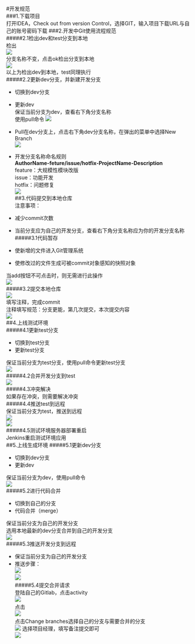 #开发规范  
###1.下载项目  
打开IDEA，Check out from version Control，选择GIT，输入项目下载URL与自己的账号密码下载
###2.开发中Git使用流程规范  
#####2.1检出dev和test分支到本地  
检出  
![](http://i.imgur.com/KWIMrwm.png)   
分支名称不变，点击ok检出分支到本地  
![](http://i.imgur.com/VWtnjoF.png)  
以上为检出dev到本地，test同理执行  
#####2.2更新dev分支，并新建开发分支
- 切换到dev分支  
- 更新dev  
保证当前分支为dev，查看右下角分支名称  
使用pull命令
![](http://i.imgur.com/ZGlpm11.png)  


- Pull在dev分支上，点击右下角dev分支名称，在弹出的菜单中选择New Branch  
![](http://i.imgur.com/xRKe9xU.png)  


- 开发分支名称命名规则  
**AuthorName-feture/issue/hotfix-ProjectName-Description**  
feature：大规模性模块改版  
issue：功能开发  
hotfix：问题修复  
![](http://i.imgur.com/WkQoe3V.png)  
##3.代码提交到本地仓库  
注意事项：  

- 减少commit次数  
- 当前分支应为自己的开发分支，查看右下角分支名称应为你的开发分支名称  
#####3.1代码暂存  
- 使新增的文件进入Git管理系统
- 使修改过的文件生成可被commit对象感知的快照对象  
  
当add按钮不可点击时，则无需进行此操作  
![](http://i.imgur.com/sJ3YTuU.png)  
#####3.2提交本地仓库  
![](http://i.imgur.com/IiWs2Ut.png)  
填写注释，完成commit  
注释填写规范：分支更能，第几次提交，本次提交内容  
![](http://i.imgur.com/zZLFj3i.png)  
##4.上线测试环境  
#####4.1更新test分支  
- 切换到test分支  
- 更新test分支   
  
保证当前分支为test分支，使用pull命令更新test分支  
![](http://i.imgur.com/1fxUC66.png)  
#####4.2合并开发分支到test  
![](http://i.imgur.com/8zm3A8Q.png)  
#####4.3冲突解决  
如果存在冲突，则需要解决冲突  
#####4.4推送test到远程  
保证当前分支为test，推送到远程  
![](http://i.imgur.com/16TFVhE.png)  
![](http://i.imgur.com/6aTeGgE.png)  
#####4.5测试环境服务器部署重启  
Jenkins重启测试环境应用  
##5.上线生成环境
#####5.1更新dev分支  
- 切换到dev分支
- 更新dev  
  
保证当前分支为dev，使用pull命令  
![](http://i.imgur.com/IHavFU8.png)  
#####5.2进行代码合并  
- 切换到自己的分支
- 代码合并（merge）
  
保证当前分支为自己的开发分支  
选用本地最新的dev分支合并到自己的开发分支  
![](http://i.imgur.com/YOhUSa2.png)  
#####5.3推送开发分支到远程  
- 保证当前分支为自己的开发分支  
- 推送步骤：  
![](http://i.imgur.com/qjbw3K2.png)  
![](http://i.imgur.com/2nRGYsw.png)  
#####5.4提交合并请求  
登陆自己的Gitlab，点击activity  
![](http://i.imgur.com/5OdwCkW.png)  
点击  
![](http://i.imgur.com/lNhTpdo.png)  
点击Change branches选择自己的分支与需要合并的分支  
![](http://i.imgur.com/639Xy2o.png) 
选择项目经理，填写备注提交即可  
![](http://i.imgur.com/XHxGM7M.png)  